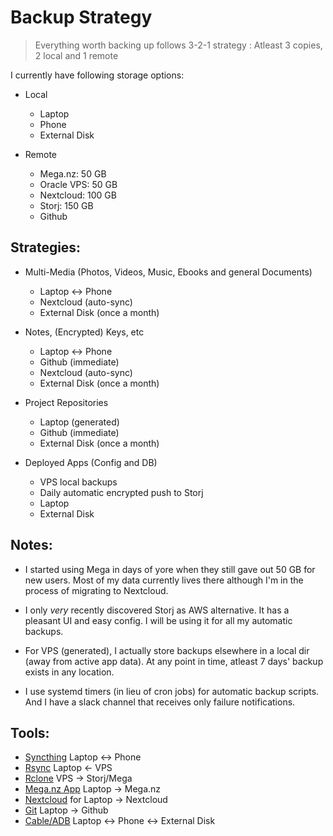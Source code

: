 # Backup Strategy

> Everything worth backing up follows 3-2-1 strategy : Atleast 3 copies, 2 local and 1 remote

I currently have following storage options:

- Local

  - Laptop
  - Phone
  - External Disk

- Remote

  - Mega.nz: 50 GB
  - Oracle VPS: 50 GB
  - Nextcloud: 100 GB
  - Storj: 150 GB
  - Github

## Strategies:

- Multi-Media (Photos, Videos, Music, Ebooks and general Documents)

  - Laptop <-> Phone
  - Nextcloud (auto-sync)
  - External Disk (once a month)

- Notes, (Encrypted) Keys, etc

  - Laptop <-> Phone
  - Github (immediate)
  - Nextcloud (auto-sync)
  - External Disk (once a month)

- Project Repositories

  - Laptop (generated)
  - Github (immediate)
  - External Disk (once a month)

- Deployed Apps (Config and DB)

  - VPS local backups
  - Daily automatic encrypted push to Storj
  - Laptop
  - External Disk

## Notes:

- I started using Mega in days of yore when they still gave out 50 GB for new users. Most of my data currently lives there although I'm in the process of migrating to Nextcloud.

- I only _very_ recently discovered Storj as AWS alternative. It has a pleasant UI and easy config. I will be using it for all my automatic backups.

- For VPS (generated), I actually store backups elsewhere in a local dir (away from active app data). At any point in time, atleast 7 days' backup exists in any location.

- I use systemd timers (in lieu of cron jobs) for automatic backup scripts. And I have a slack channel that receives only failure notifications.

## Tools:

- [Syncthing]() Laptop <-> Phone
- [Rsync]() Laptop <- VPS
- [Rclone]() VPS -> Storj/Mega
- [Mega.nz App]() Laptop -> Mega.nz
- [Nextcloud]() for Laptop -> Nextcloud
- [Git]() Laptop -> Github
- [Cable/ADB]() Laptop <-> Phone <-> External Disk
